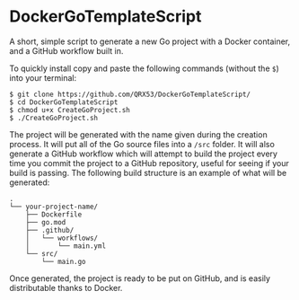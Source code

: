 # DockerGoTemplateScript
A short, simple script to generate a new Go project with a Docker container, and a GitHub workflow built in.

To quickly install copy and paste the following commands (without the `$`) into your terminal:

```
$ git clone https://github.com/QRX53/DockerGoTemplateScript/ 
$ cd DockerGoTemplateScript
$ chmod u+x CreateGoProject.sh
$ ./CreateGoProject.sh
```

The project will be generated with the name given during the creation process. It will put all of the Go source files into a `/src` folder. It will also generate a GitHub workflow which will attempt to build the project every time you commit the project to a GitHub repository, useful for seeing if your build is passing. The following build structure is an example of what will be generated:

```
.
└── your-project-name/
    ├── Dockerfile
    ├── go.mod
    ├── .github/
    │   └── workflows/
    │       └── main.yml
    └── src/
        └── main.go
```

Once generated, the project is ready to be put on GitHub, and is easily distributable thanks to Docker.
